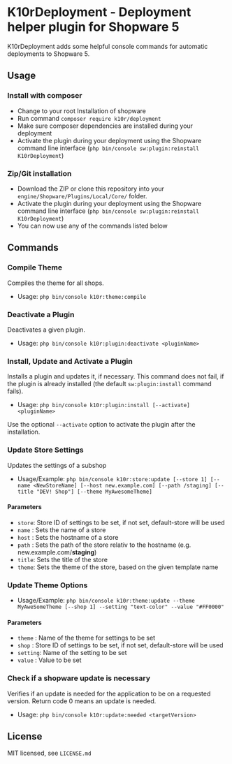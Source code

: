 # K10rDeployment - Deployment helper plugin for Shopware 5

K10rDeployment adds some helpful console commands for automatic deployments to Shopware 5.

## Usage
### Install with composer
* Change to your root Installation of shopware
* Run command `composer require k10r/deployment`
* Make sure composer dependencies are installed during your deployment
* Activate the plugin during your deployment using the Shopware command line interface (`php bin/console sw:plugin:reinstall K10rDeployment`)

### Zip/Git installation
* Download the ZIP or clone this repository into your `engine/Shopware/Plugins/Local/Core/` folder.
* Activate the plugin during your deployment using the Shopware command line interface (`php bin/console sw:plugin:reinstall K10rDeployment`)
* You can now use any of the commands listed below

## Commands
### Compile Theme
Compiles the theme for all shops.

* Usage: `php bin/console k10r:theme:compile`

### Deactivate a Plugin
Deactivates a given plugin.

* Usage: `php bin/console k10r:plugin:deactivate <pluginName>`

### Install, Update and Activate a Plugin
Installs a plugin and updates it, if necessary. This command does not fail, if the plugin is already installed (the default `sw:plugin:install` command fails).

* Usage: `php bin/console k10r:plugin:install [--activate] <pluginName>`

Use the optional `--activate` option to activate the plugin after the installation.

### Update Store Settings
Updates the settings of a subshop

* Usage/Example: `php bin/console k10r:store:update [--store 1] [--name <NewStoreName] [--host new.example.com] [--path /staging] [--title "DEV! Shop"] [--theme MyAwesomeTheme] `

#### Parameters
* `store`: Store ID of settings to be set, if not set, default-store will be used
* `name` : Sets the name of a store
* `host` : Sets the hostname of a store
* `path` : Sets the path of the store relativ to the hostname (e.g. new.example.com/__staging__)
* `title`: Sets the title of the store
* `theme`: Sets the theme of the store, based on the given template name

### Update Theme Options
* Usage/Example: `php bin/console k10r:theme:update --theme MyAweSomeTheme [--shop 1] --setting "text-color" --value "#FF0000"`

#### Parameters
* `theme`  : Name of the theme for settings to be set
* `shop`   : Store ID of settings to be set, if not set, default-store will be used
* `setting`: Name of the setting to be set
* `value`  : Value to be set

### Check if a shopware update is necessary
Verifies if an update is needed for the application to be on a requested version. Return code 0 means an update is needed.

* Usage: `php bin/console k10r:update:needed <targetVersion>`

## License
MIT licensed, see `LICENSE.md`
